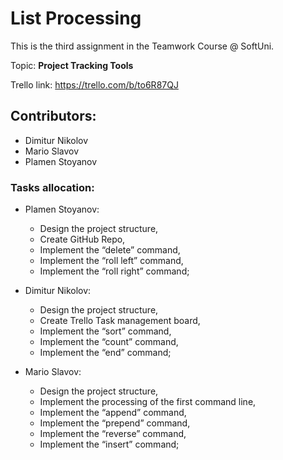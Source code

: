 # List Processing

This is the third assignment in the Teamwork Course @ SoftUni. 

Topic: **Project Tracking Tools**

Trello link: https://trello.com/b/to6R87QJ

## Contributors: 
  + Dimitur Nikolov
  + Mario Slavov
  + Plamen Stoyanov
  
### Tasks allocation: 

  + Plamen Stoyanov: 
	+	Design the project structure,
	+	Create GitHub Repo, 
	+	Implement the “delete” command,
	+	Implement the “roll left” command,
	+	Implement the “roll right” command;
	
	
  + Dimitur Nikolov: 
	+	Design the project structure,
	+	Create Trello Task management board,
	+	Implement the “sort” command,
	+	Implement the “count” command,
	+	Implement the “end” command;


  + Mario Slavov: 
	+	Design the project structure, 
	+	Implement the processing of the first command line, 
	+	Implement the “append” command, 
	+	Implement the “prepend” command, 
	+	Implement the “reverse” command, 
	+	Implement the “insert” command;

	